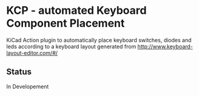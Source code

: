# KCP -  automated Keyboard Component Placement

KiCad Action plugin to automatically place keyboard switches, diodes and leds according to a keyboard layout generated from http://www.keyboard-layout-editor.com/#/

## Status
In Developement

